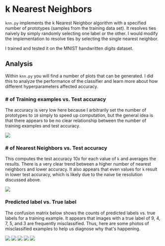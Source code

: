 # k Nearest Neighbors

`knn.py` implements the k Nearest Neighbor algorithm with a specified number of prototypes (samples from the training data set). It resolves ties naively by simply randomly selecting one label or the other. I would modify the implementation to resolve ties by selecting the single nearest neighbor.

I trained and tested it on the MNIST handwritten digits dataset.

## Analysis

Within `knn.py` you will find a number of plots that can be generated. I did this to analyze the performance of the classifier and learn more about how different hyperparameters affected accuracy.

### # of Training examples vs. Test accuracy

The accuracy is very low here because I arbitrarily set the number of prototypes to `10` simply to speed up computation, but the general idea is that there appears to be no clear relationship between the number of training examples and test accuracy.

![](plots/examples_vs_accuracy.png)

### # of Nearest Neighbors vs. Test accuracy

This computes the test accuracy 10x for each value of `k` and averages the results. There is a very clear trend between a higher number of nearest neighbors and lower accuracy. It also appears that even values for `k` result in lower test accuracy, which is likely due to the naive tie resolution discussed above.

![](plots/k_vs_accuracy.png)

### Predicted label vs. True label

The confusion matrix below shows the counts of predicted labels vs. true labels for a training example. It appears that images with a true label of 9, 4, 7, 5, and 3 are frequently misclassified. Thus, here are some photos of misclassified examples to help us diagnose why that's happening.

![](misclassified/9.png)
![](misclassified/4.png)
![](misclassified/7.png)
![](misclassified/5.png)
![](misclassified/3.png)
